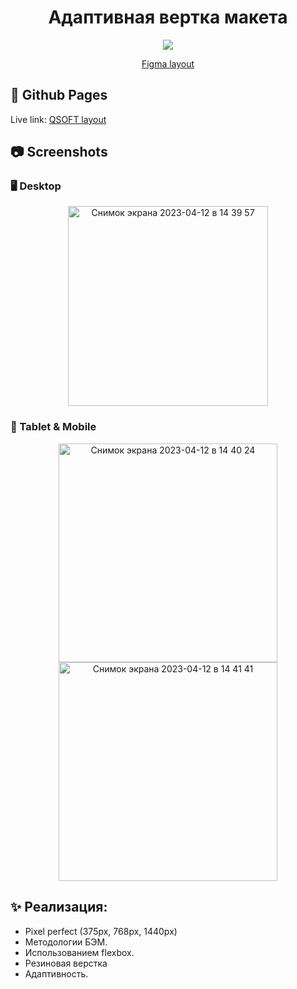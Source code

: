 <h1 align="center">Адаптивная вертка макета</h1>

<p align="center">
  <a href="https://skillicons.dev">
    <img src="https://skillicons.dev/icons?i=html,css" />
  </a>
</p>

<p align="center">
   <a href="https://www.figma.com/file/uy85DPXU715pD16KkshYUZ/QSOFT.-Front-end-Junior-Test-Task?node-id=1642-866">Figma layout</a>
</p>

## 🔗 Github Pages

Live link: [QSOFT layout](https://safym.github.io/qsoft-adaptive-layout/)

## 📷 Screenshots

### 🖥️ Desktop
<p align="center">
  <img height="320px" alt="Снимок экрана 2023-04-12 в 14 39 57" src="https://user-images.githubusercontent.com/99616798/231446525-6d352d4e-ef31-471b-be2a-a4f41f721606.png">
</p>

### 📱 Tablet & Mobile
<p align="center">
    <img height="350px" alt="Снимок экрана 2023-04-12 в 14 40 24" src="https://user-images.githubusercontent.com/99616798/231446679-34e05b60-3b45-4945-a61f-2b210e90561c.png">
    <img height="350px" alt="Снимок экрана 2023-04-12 в 14 41 41" src="https://user-images.githubusercontent.com/99616798/231446804-c4783c94-9484-4c75-a447-af55bad2d254.png">
</p>

## ✨ Реализация:
* Pixel perfect (375px, 768px, 1440px)
* Методологии БЭМ.
* Использованием flexbox.
* Резиновая верстка
* Адаптивность.
